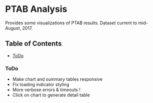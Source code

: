 # PTAB Analysis

Provides some visualizations of PTAB results. Dataset current to mid-August, 2017.

## Table of Contents

- [ToDo](#todo)

### ToDo

- Make chart and summary tables responsive
- Fix loading indicator styling
- More verbose errors & timeouts !
- Click on chart to generate detail table